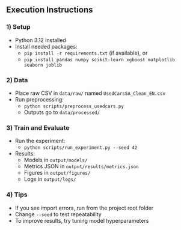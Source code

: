 ## Execution Instructions

### 1) Setup
- Python 3.12 installed
- Install needed packages:
  - `pip install -r requirements.txt` (if available), or
  - `pip install pandas numpy scikit-learn xgboost matplotlib seaborn joblib`

### 2) Data
- Place raw CSV in `data/raw/` named `UsedCarsSA_Clean_EN.csv`
- Run preprocessing:
  - `python scripts/preprocess_usedcars.py`
  - Outputs go to `data/processed/`

### 3) Train and Evaluate
- Run the experiment:
  - `python scripts/run_experiment.py --seed 42`
- Results:
  - Models in `output/models/`
  - Metrics JSON in `output/results/metrics.json`
  - Figures in `output/figures/`
  - Logs in `output/logs/`

### 4) Tips
- If you see import errors, run from the project root folder
- Change `--seed` to test repeatability
- To improve results, try tuning model hyperparameters

